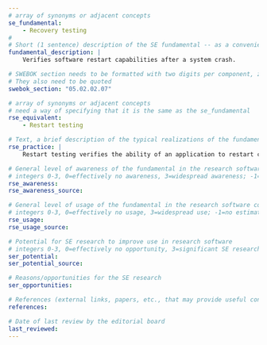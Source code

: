 ```yaml
---
# array of synonyms or adjacent concepts
se_fundamental:
    - Recovery testing
#
# Short (1 sentence) description of the SE fundamental -- as a convenience
fundamental_description: |
    Verifies software restart capabilities after a system crash. 

# SWEBOK section needs to be formatted with two digits per component, zero-filled so that they sort lexically as strings
# They also need to be quoted
swebok_section: "05.02.02.07"

# array of synonyms or adjacent concepts
# need a way of specifying that it is the same as the se_fundamental
rse_equivalent:
    - Restart testing

# Text, a brief description of the typical realizations of the fundamental, in RSE practice
rse_practice: |
    Restart testing verifies the ability of an application to restart correctly, using stored state, as required

# General level of awareness of the fundamental in the research software community
# integers 0-3, 0=effectively no awareness, 3=widespread awareness; -1=no estimate
rse_awareness:
rse_awareness_source: 

# General level of usage of the fundamental in the research software community
# integers 0-3, 0=effectively no usage, 3=widespread use; -1=no estimate
rse_usage: 
rse_usage_source: 

# Potential for SE research to improve use in research software
# integers 0-3, 0=effectively no opportunity, 3=significant SE research beneficial; -1=no estimate
ser_potential: 
ser_potential_source: 

# Reasons/opportunities for the SE research
ser_opportunities: 

# References (external links, papers, etc., that may provide useful connections)
references:

# Date of last review by the editorial board
last_reviewed: 
---
```

